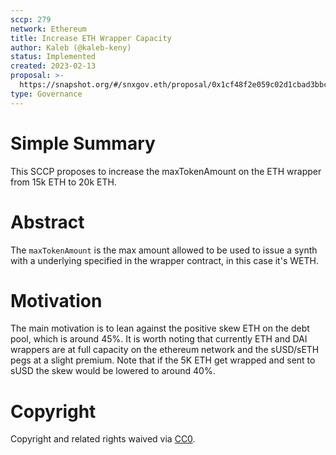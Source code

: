 ```yaml
---
sccp: 279
network: Ethereum
title: Increase ETH Wrapper Capacity
author: Kaleb (@kaleb-keny)
status: Implemented
created: 2023-02-13
proposal: >-
  https://snapshot.org/#/snxgov.eth/proposal/0x1cf48f2e059c02d1cbad3bbce3e0c3af38ba7025bb34b86bdf4268f008e9326b
type: Governance
---
```


# Simple Summary

This SCCP proposes to increase the maxTokenAmount on the ETH wrapper from 15k ETH to 20k ETH.

# Abstract

The `maxTokenAmount` is the max amount allowed to be used to issue a synth with a underlying specified in the wrapper contract, in this case it's WETH.

# Motivation

The main motivation is to lean against the positive skew ETH on the debt pool, which is around 45%. It is worth noting that currently ETH and DAI wrappers are at full capacity on the ethereum network and the sUSD/sETH pegs at a slight premium. Note that if the 5K ETH get wrapped and sent to sUSD the skew would be lowered to around 40%.

# Copyright

Copyright and related rights waived via [CC0](https://creativecommons.org/publicdomain/zero/1.0/).
